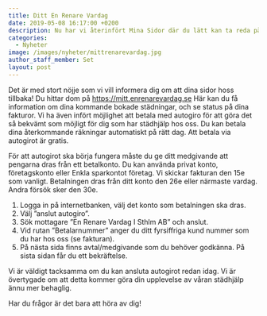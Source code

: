 ```yaml
---
title: Ditt En Renare Vardag
date: 2019-05-08 16:17:00 +0200
description: Nu har vi återinfört Mina Sidor där du lätt kan ta reda på dina kommande bokade städningar, och se status på dina fakturor.
categories: 
  - Nyheter
image: /images/nyheter/mittrenarevardag.jpg
author_staff_member: Set
layout: post
---
```

Det är med stort nöjje som vi vill informera dig om att dina sidor hoss tillbaka! Du hittar dom på <https://mitt.enrenarevardag.se> Här kan du få information om dina kommande bokade städningar, och se status på dina fakturor. Vi ha även infört möjlighet att betala med autogiro för att göra det så bekvämt som möjligt för dig som har städhjälp hos oss. Du kan betala dina återkommande räkningar automatiskt på rätt dag. Att betala via autogirot är gratis.

För att autogirot ska börja fungera måste du ge ditt medgivande att pengarna dras från ett betalkonto. Du kan använda privat konto, företagskonto eller Enkla sparkontot företag. Vi skickar fakturan den 15e som vanligt. Betalningen dras från ditt konto den 26e eller närmaste vardag. Andra försök sker den 30e.   

1. Logga in på internetbanken, välj det konto som betalningen ska dras.
2. Välj ”anslut autogiro”.
3. Sök mottagare ”En Renare Vardag I Sthlm AB” och anslut.
4. Vid rutan ”Betalarnummer” anger du ditt fyrsiffriga kund nummer som du har hos oss (se fakturan).
5. På nästa sida finns avtal/medgivande som du behöver godkänna. På sista sidan får du ett bekräftelse.

Vi är väldigt tacksamma om du kan ansluta autogirot redan idag. Vi är övertygade om att detta kommer göra din upplevelse av våran städhjälp ännu mer behaglig.

Har du frågor är det bara att höra av dig!

